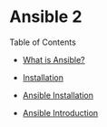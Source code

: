 # Ansible 2

Table of Contents

- [What is Ansible?](docs/what-is.md)

- [Installation](docs/installation.md)

- [Ansible Installation](docs/ansible-installation.md)

- [Ansible Introduction](docs/ansible-introduction.md)
